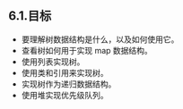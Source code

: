 ## 6.1.目标

* 要理解树数据结构是什么，以及如何使用它。
* 查看树如何用于实现 map 数据结构。
* 使用列表实现树。
* 使用类和引用来实现树。
* 实现树作为递归数据结构。
* 使用堆实现优先级队列。
